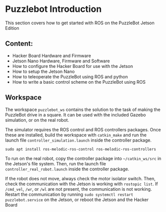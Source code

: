 # Puzzlebot Introduction #
This section covers how to get started with ROS on the PuzzleBot Jetson Edition
## Content: ##
- Hacker Board Hardware and Firmware
- Jetson Nano Hardware, Firmware and Software
- How to configure the Hacker Board for use with the Jetson
- How to setup the Jetson Nano
- How to teleoperate the PuzzleBot using ROS and python
- How to write a basic control scheme on the PuzzleBot using ROS
## Workspace ##
The workspace `puzzlebot_ws` contains the solution to the task of making the PuzzleBot drive in a square. It can be used with the included Gazebo simulation, or on the real robot. 

The simulator requires the ROS control and ROS controllers packages. Once these are installed, build the workspace with `catkin_make` and run the launch file `controller_simulation.launch` inside the controller package. 

`sudo apt install ros-melodic-ros-control ros-melodic-ros-controllers`


To run on the real robot, copy the controller package into `~/catkin_ws/src` in the Jetson's file system. Then, run the launch file `controller_real_robot.launch` inside the controller package.

If the robot does not move, always check the motor isolator switch. Then, check the communication with the Jetson is working with `rostopic list`. If `/cmd_vel`, `/wr`, or `/wl` are not present, the communication is not working. Restart the communication by running `sudo systemctl restart puzzlebot.service` on the Jetson, or reboot the Jetson and the Hacker Board

